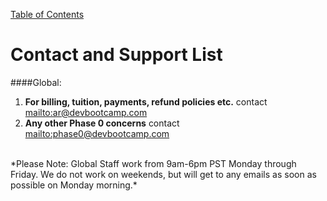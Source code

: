 [Table of Contents](readme.md)

# Contact and Support List

####Global:
1. **For billing, tuition, payments, refund policies etc.** contact <mailto:ar@devbootcamp.com>
2. **Any other Phase 0 concerns** contact <mailto:phase0@devbootcamp.com><br>
<br>
*Please Note: Global Staff work from 9am-6pm PST Monday through Friday. We do not work on weekends, but will get to any emails as soon as possible on Monday morning.* 
